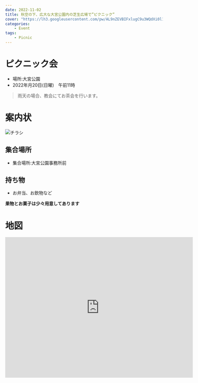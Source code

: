 ```yaml
---
date: 2022-11-02
title: 秋空の下、広大な大宮公園内の芝生広場で”ピクニック”
cover: "https://lh3.googleusercontent.com/pw/AL9nZEVBIFxlugC9u3WQdXi0l19nf11LCuLxFew1XurGlqxJLgoysm7eLqu--_PrXAWyBDh8dg0gqokRtcgFuy4sImyEasmFngZ2rDxHpFArF7tnlnY_zz3PRf5m2ywRZnWgx1HDZwbK7A2Pt1f3unsnb1n6WQ=w1216-h912-no?authuser=1"
categories: 
    - Event
tags:
    - Picnic
---
```



# ピクニック会
- 場所:大宮公園
- 2022年月20日(日曜)　午前11時

> 雨天の場合、教会にてお茶会を行います。




# 案内状
![チラシ](https://lh3.googleusercontent.com/pw/AL9nZEWbQKEIXsotVz-3rwkT-fpLAzU3rAR5zuGal38UPHkk5BrBari4JvhvltkYwfvGu3uScNTCKKrBNnZVpxBW_FWzYQsZTS76OKy5LJRcZtj8fpUBtWW43mPCuoylUyGD-zfygokljh6R_sNegJmtZaGCyA=w647-h969-no?authuser=1)



## 集合場所
- 集合場所:大宮公園事務所前

## 持ち物
- お弁当、お飲物など


**果物とお菓子は少々用意してあります**


# 地図

<iframe src="https://www.google.com/maps/embed?pb=!1m18!1m12!1m3!1d3231.249521768553!2d139.63186!3d35.916392!2m3!1f0!2f0!3f0!3m2!1i1024!2i768!4f13.1!3m3!1m2!1s0x6018c137858e9c69%3A0xd8ac1caaf95a65d3!2z44CSMzMwLTA4MDMg5Z-8546J55yM44GV44GE44Gf44G-5biC5aSn5a6u5Yy66auY6by755S677yS5LiB55uu77yU77yQ77yWIOWFrOWckuS6i-WLmeaJgA!5e0!3m2!1sja!2sjp!4v1667365094825!5m2!1sja!2sjp" width="600" height="450" style="border:0;" allowfullscreen="" loading="lazy" referrerpolicy="no-referrer-when-downgrade"></iframe>